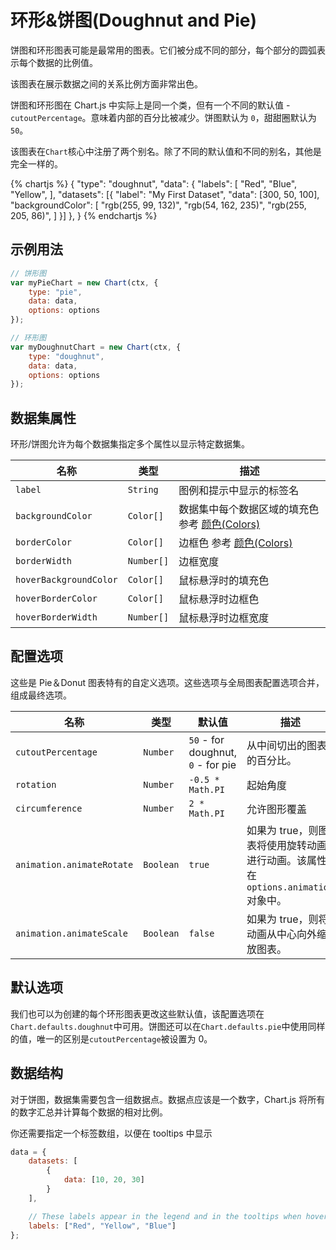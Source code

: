 # 环形&饼图(Doughnut and Pie)

饼图和环形图表可能是最常用的图表。它们被分成不同的部分，每个部分的圆弧表示每个数据的比例值。

该图表在展示数据之间的关系比例方面非常出色。

饼图和环形图在 Chart.js 中实际上是同一个类，但有一个不同的默认值 - `cutoutPercentage`。意味着内部的百分比被减少。饼图默认为 `0`，甜甜圈默认为 `50`。

该图表在`Chart`核心中注册了两个别名。除了不同的默认值和不同的别名，其他是完全一样的。

{% chartjs %}
{
"type": "doughnut",
"data": {
"labels": [
"Red",
"Blue",
"Yellow",
],
"datasets": [{
"label": "My First Dataset",
"data": [300, 50, 100],
"backgroundColor": [
"rgb(255, 99, 132)",
"rgb(54, 162, 235)",
"rgb(255, 205, 86)",
]
}]
},
}
{% endchartjs %}

## 示例用法

```javascript
// 饼形图
var myPieChart = new Chart(ctx, {
	type: "pie",
	data: data,
	options: options
});
```

```javascript
// 环形图
var myDoughnutChart = new Chart(ctx, {
	type: "doughnut",
	data: data,
	options: options
});
```

## 数据集属性

环形/饼图允许为每个数据集指定多个属性以显示特定数据集。

| 名称                   | 类型       | 描述                                                                          |
| ---------------------- | ---------- | ----------------------------------------------------------------------------- |
| `label`                | `String`   | 图例和提示中显示的标签名                                                      |
| `backgroundColor`      | `Color[]`  | 数据集中每个数据区域的填充色 参考 [颜色(Colors)](../general/colors.md#colors) |
| `borderColor`          | `Color[]`  | 边框色 参考 [颜色(Colors)](../general/colors.md#colors)                       |
| `borderWidth`          | `Number[]` | 边框宽度                                                                      |
| `hoverBackgroundColor` | `Color[]`  | 鼠标悬浮时的填充色                                                            |
| `hoverBorderColor`     | `Color[]`  | 鼠标悬浮时边框色                                                              |
| `hoverBorderWidth`     | `Number[]` | 鼠标悬浮时边框宽度                                                            |

## 配置选项

这些是 Pie＆Donut 图表特有的自定义选项。这些选项与全局图表配置选项合并，组成最终选项。

| 名称                      | 类型      | 默认值                             | 描述                                                                           |
| ------------------------- | --------- | ---------------------------------- | ------------------------------------------------------------------------------ |
| `cutoutPercentage`        | `Number`  | `50` - for doughnut, `0` - for pie | 从中间切出的图表的百分比。                                                     |
| `rotation`                | `Number`  | `-0.5 * Math.PI`                   | 起始角度                                                                       |
| `circumference`           | `Number`  | `2 * Math.PI`                      | 允许图形覆盖                                                                   |
| `animation.animateRotate` | `Boolean` | `true`                             | 如果为 true，则图表将使用旋转动画进行动画。该属性在`options.animation`对象中。 |
| `animation.animateScale`  | `Boolean` | `false`                            | 如果为 true，则将动画从中心向外缩放图表。                                      |

## 默认选项

我们也可以为创建的每个环形图表更改这些默认值，该配置选项在`Chart.defaults.doughnut`中可用。饼图还可以在`Chart.defaults.pie`中使用同样的值，唯一的区别是`cutoutPercentage`被设置为 0。

## 数据结构

对于饼图，数据集需要包含一组数据点。数据点应该是一个数字，Chart.js 将所有的数字汇总并计算每个数据的相对比例。

你还需要指定一个标签数组，以便在 tooltips 中显示

```javascript
data = {
	datasets: [
		{
			data: [10, 20, 30]
		}
	],

	// These labels appear in the legend and in the tooltips when hovering different arcs
	labels: ["Red", "Yellow", "Blue"]
};
```
